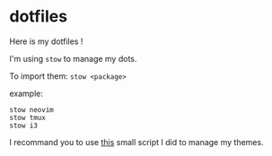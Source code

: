 dotfiles
========

Here is my dotfiles !

I'm using `stow` to manage my dots.


To import them:
`stow <package>`


example:
```
stow neovim
stow tmux
stow i3
```


I recommand you to use [this](https://github.com/rotsix/bin/blob/master/themer) small script I did to manage my themes.

